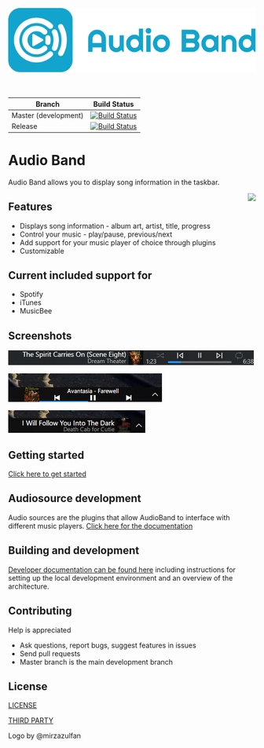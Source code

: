 <div align="center"><img src="logo/logotype_cover.svg"/></div>
<br/><br/>

|Branch|Build Status|
|---|---|
|Master (development)|[![Build Status](https://dsafa.visualstudio.com/AudioBand/_apis/build/status/AudioBand%20Dev%20CI?branchName=master)](https://dsafa.visualstudio.com/AudioBand/_build/latest?definitionId=3&branchName=master)|
|Release|[![Build Status](https://dev.azure.com/dsafa/AudioBand/_apis/build/status/AudioBand%20Release?branchName=release)](https://dev.azure.com/dsafa/AudioBand/_build/latest?definitionId=4&branchName=release)|

# Audio Band
Audio Band allows you to display song information in the taskbar.

<img align="right" src="screenshots/demo.gif"/>

## Features
- Displays song information - album art, artist, title, progress
- Control your music - play/pause, previous/next
- Add support for your music player of choice through plugins
- Customizable

## Current included support for
- Spotify
- iTunes
- MusicBee

## Screenshots
![](screenshots/screenshot1.png)

![](./screenshots/screenshot.png)

![](screenshots/custom-1.png)


## Getting started
[Click here to get started](https://dsafa.github.io/audio-band/audioband/index.html)

## Audiosource development
Audio sources are the plugins that allow AudioBand to interface with different music players.
[Click here for the documentation](https://dsafa.github.io/audio-band/audiosource-docs/index.html)

## Building and development
[Developer documentation can be found here](https://dsafa.github.io/audio-band/audioband/development/setup.html) including instructions for setting up the local development environment and an overview of the architecture.

## Contributing
Help is appreciated
- Ask questions, report bugs, suggest features in issues
- Send pull requests
- Master branch is the main development branch

## License
[LICENSE](https://github.com/dsafa/audio-band/blob/master/LICENSE)

[THIRD PARTY](https://github.com/dsafa/audio-band/blob/master/LICENSE-3RD-PARTY)

Logo by @mirzazulfan